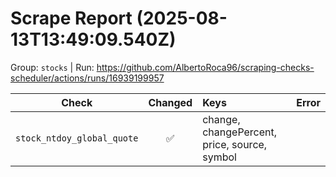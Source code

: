 # Scrape Report (2025-08-13T13:49:09.540Z)

Group: `stocks`  |  Run: https://github.com/AlbertoRoca96/scraping-checks-scheduler/actions/runs/16939199957

| Check | Changed | Keys | Error |
|---|:---:|:--|:--|
| `stock_ntdoy_global_quote` | ✅ | change, changePercent, price, source, symbol |  |
